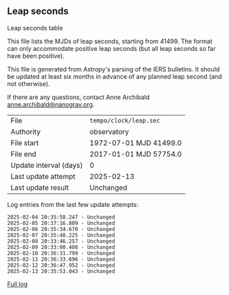 
## Leap seconds

Leap seconds table

This file lists the MJDs of leap seconds, starting from 41499.
The format can only accommodate positive leap seconds (but all
leap seconds so far have been positive).

This file is generated from Astropy's parsing of the IERS
bulletins. It should be updated at least six months in advance
of any planned leap second (and not otherwise).

If there are any questions, contact Anne Archibald
<anne.archibald@nanograv.org>.

|     |     |
|:--- |:--- |
| File | `tempo/clock/leap.sec` |
| Authority | observatory |
| File start | 1972-07-01 MJD 41499.0 |
| File end | 2017-01-01 MJD 57754.0 |
| Update interval (days) | 0 |
| Last update attempt | 2025-02-13 |
| Last update result | Unchanged |

Log entries from the last few update attempts:
```
2025-02-04 20:35:58.247 - Unchanged
2025-02-05 20:37:16.809 - Unchanged
2025-02-06 20:35:34.670 - Unchanged
2025-02-07 20:35:48.225 - Unchanged
2025-02-08 20:33:46.257 - Unchanged
2025-02-09 20:33:00.408 - Unchanged
2025-02-10 20:36:31.799 - Unchanged
2025-02-11 20:36:33.696 - Unchanged
2025-02-12 20:36:47.952 - Unchanged
2025-02-13 20:35:53.043 - Unchanged
```
[Full log](https://raw.githubusercontent.com/ipta/pulsar-clock-corrections/main/log/tempo/clock/leap.sec.log)
